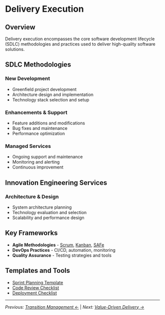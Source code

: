 # Delivery Execution

## Overview

Delivery execution encompasses the core software development lifecycle (SDLC) methodologies and practices used to deliver high-quality software solutions.

## SDLC Methodologies

### New Development
- Greenfield project development
- Architecture design and implementation
- Technology stack selection and setup

### Enhancements & Support
- Feature additions and modifications
- Bug fixes and maintenance
- Performance optimization

### Managed Services
- Ongoing support and maintenance
- Monitoring and alerting
- Continuous improvement

## Innovation Engineering Services

### Architecture & Design
- System architecture planning
- Technology evaluation and selection
- Scalability and performance design

## Key Frameworks

- **Agile Methodologies** - [Scrum](../agile-methodologies/scrum/), [Kanban](../agile-methodologies/kanban/), [SAFe](../agile-methodologies/safe/)
- **DevOps Practices** - CI/CD, automation, monitoring
- **Quality Assurance** - Testing strategies and tools

## Templates and Tools

- [Sprint Planning Template](../appendix/sdlc-tools/sprint-planning.md)
- [Code Review Checklist](../appendix/sdlc-tools/code-review.md)
- [Deployment Checklist](../appendix/sdlc-tools/deployment.md)

---

*Previous: [Transition Management ←](../transition/)* | *Next: [Value-Driven Delivery →](../value-driven-delivery/)*
